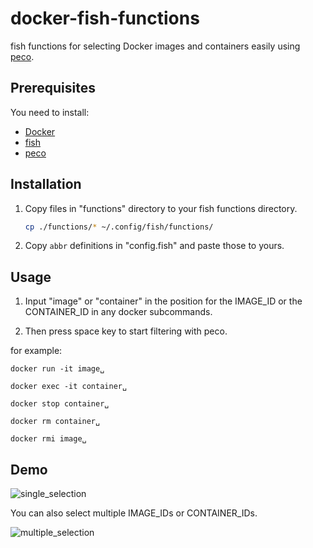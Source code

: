 # docker-fish-functions

fish functions for selecting Docker images and containers easily using [peco](https://github.com/peco/peco).

## Prerequisites

You need to install:

- [Docker](https://www.docker.com/)
- [fish](https://fishshell.com/)
- [peco](https://github.com/peco/peco)

## Installation

1. Copy files in "functions" directory to your fish functions directory.

    ```bash
    cp ./functions/* ~/.config/fish/functions/
    ```

2. Copy `abbr` definitions in "config.fish" and paste those to yours.

## Usage

1. Input "image" or "container" in the position for the IMAGE_ID or the CONTAINER_ID in any docker subcommands.

2. Then press space key to start filtering with peco.

for example:

```
docker run -it image␣

docker exec -it container␣

docker stop container␣

docker rm container␣

docker rmi image␣
```

## Demo

![single_selection](https://github.com/ikoba/docker-fish-function/assets/677561/fc8df2af-5efb-49a9-a088-a67f523ba545)

You can also select multiple IMAGE_IDs or CONTAINER_IDs.

![multiple_selection](https://github.com/ikoba/docker-fish-function/assets/677561/fbafc1e0-0370-4f14-9e64-e0d96e4f006b)
